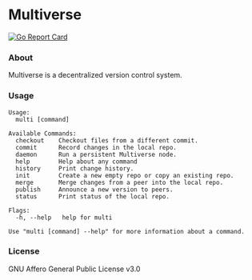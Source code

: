 # Multiverse

[![Go Report Card](https://goreportcard.com/badge/github.com/yondero/go-multiverse)](https://goreportcard.com/report/github.com/yondero/go-multiverse)

### About

Multiverse is a decentralized version control system.

### Usage

```
Usage:
  multi [command]

Available Commands:
  checkout    Checkout files from a different commit.
  commit      Record changes in the local repo.
  daemon      Run a persistent Multiverse node.
  help        Help about any command
  history     Print change history.
  init        Create a new empty repo or copy an existing repo.
  merge       Merge changes from a peer into the local repo.
  publish     Announce a new version to peers.
  status      Print status of the local repo.

Flags:
  -h, --help   help for multi

Use "multi [command] --help" for more information about a command.
```

### License

GNU Affero General Public License v3.0